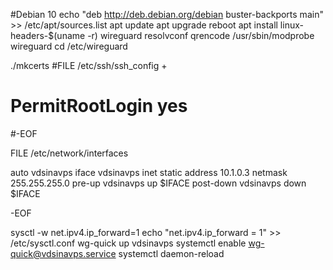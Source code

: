 #Debian 10
echo "deb http://deb.debian.org/debian buster-backports main" >> /etc/apt/sources.list
apt update
apt upgrade
reboot
apt install linux-headers-$(uname -r) wireguard resolvconf qrencode
/usr/sbin/modprobe wireguard
cd /etc/wireguard

./mkcerts
#FILE /etc/ssh/ssh_config +
#	PermitRootLogin yes
#-EOF

FILE /etc/network/interfaces

auto vdsinavps
iface vdsinavps inet static
        address 10.1.0.3
        netmask 255.255.255.0
        pre-up vdsinavps up $IFACE
        post-down vdsinavps down $IFACE

-EOF

sysctl -w net.ipv4.ip_forward=1
echo "net.ipv4.ip_forward = 1" >> /etc/sysctl.conf
wg-quick up vdsinavps
systemctl enable wg-quick@vdsinavps.service
systemctl daemon-reload
